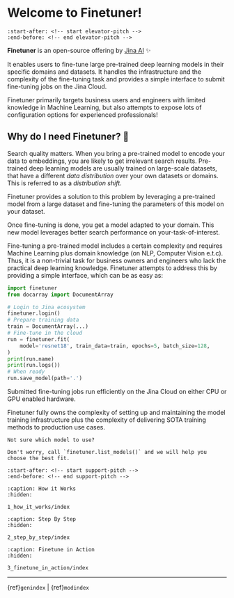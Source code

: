 # Welcome to Finetuner!

```{include} ../README.md
:start-after: <!-- start elevator-pitch -->
:end-before: <!-- end elevator-pitch -->
```

**Finetuner** is an open-source offering by [Jina AI](https://jina.ai/) ✨

It enables users to fine-tune large pre-trained deep learning models in their specific domains and datasets. It handles the
infrastructure and the complexity of the fine-tuning task and provides a simple interface to submit fine-tuning jobs on the Jina Cloud.

Finetuner primarily targets business users and engineers with limited knowledge in Machine Learning, but also attempts to expose
lots of configuration options for experienced professionals!

## Why do I need Finetuner? 🤔

Search quality matters. When you bring a pre-trained model to encode your data to embeddings, you are likely to get irrelevant search results.
Pre-trained deep learning models are usually trained on large-scale datasets, that have a different *data distribution* over your own datasets or domains.
This is referred to as a *distribution shift*.

Finetuner provides a solution to this problem by leveraging a pre-trained model from a large dataset and fine-tuning the parameters of
this model on your dataset.

Once fine-tuning is done, you get a model adapted to your domain. This new model leverages better search performance on your-task-of-interest.

Fine-tuning a pre-trained model includes a certain complexity and requires Machine Learning plus domain knowledge (on NLP, Computer Vision e.t.c).
Thus, it is a non-trivial task for business owners and engineers who lack the practical deep learning knowledge. Finetuner attempts
to address this by providing a simple interface, which can be as easy as:

```python
import finetuner
from docarray import DocumentArray

# Login to Jina ecosystem
finetuner.login()
# Prepare training data
train = DocumentArray(...)
# Fine-tune in the cloud
run = finetuner.fit(
    model='resnet18', train_data=train, epochs=5, batch_size=128,
)
print(run.name)
print(run.logs())
# When ready
run.save_model(path='.')
```

Submitted fine-tuning jobs run efficiently on the Jina Cloud on either CPU or GPU enabled hardware.

Finetuner fully owns the complexity of setting up and maintaining the model training infrastructure plus the complexity of delivering SOTA training
methods to production use cases.

```{Important}
Not sure which model to use?

Don't worry, call `finetuner.list_models()` and we will help you choose the best fit.
```


```{include} ../README.md
:start-after: <!-- start support-pitch -->
:end-before: <!-- end support-pitch -->
```

```{toctree}
:caption: How it Works
:hidden:

1_how_it_works/index
```

```{toctree}
:caption: Step By Step
:hidden:

2_step_by_step/index
```

```{toctree}
:caption: Finetune in Action
:hidden:

3_finetune_in_action/index
```


---
{ref}`genindex` | {ref}`modindex`
